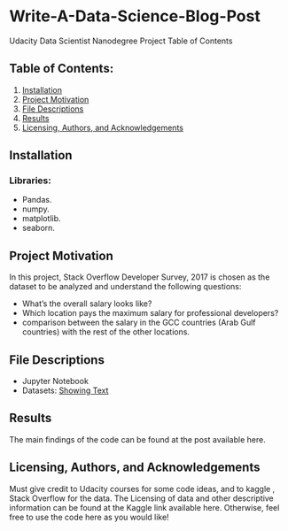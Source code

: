 # Write-A-Data-Science-Blog-Post
Udacity Data Scientist Nanodegree Project
Table of Contents
## Table of Contents:
1. [Installation](#first) 
2. [Project Motivation](#s)
3. [File Descriptions](#3)
4. [Results](#4)
5. [Licensing, Authors, and Acknowledgements](#5)

## Installation <a class="anchor" id="first"></a>
### Libraries:
*	Pandas.
*	numpy.
*	matplotlib.
*	seaborn.
## Project Motivation <a class="anchor" id="s"></a>
In this project, Stack Overflow Developer Survey, 2017 is chosen as the dataset to be analyzed and understand the following questions:
*	What’s the overall salary looks like?
*	Which location pays the maximum salary for professional developers?
*	comparison between the salary in the GCC countries (Arab Gulf countries) with the rest of the other locations.
## File Descriptions <a class="anchor" id="3"></a>
*	Jupyter Notebook
*	Datasets: <a href="www.https://www.kaggle.com/stackoverflow/so-survey-2017/data">Showing Text</a>
## Results <a class="anchor" id="4"></a>
The main findings of the code can be found at the post available here.
## Licensing, Authors, and Acknowledgements <a class="anchor" id="5"></a>
Must give credit to Udacity courses for some code ideas, and to kaggle , Stack Overflow for the data. The Licensing of data and other descriptive information can be found at the Kaggle link available here.
Otherwise, feel free to use the code here as you would like!
